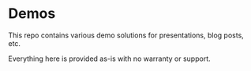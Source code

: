 Demos
=====
This repo contains various demo solutions for presentations, blog posts, etc.

Everything here is provided as-is with no warranty or support.
